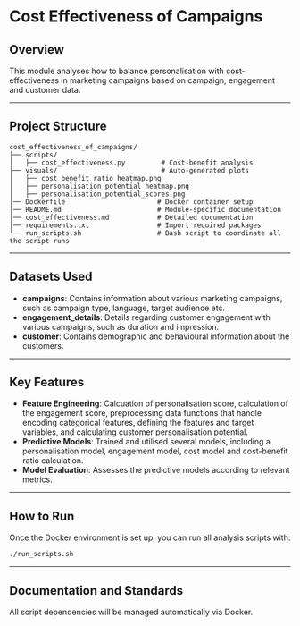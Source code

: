 # Cost Effectiveness of Campaigns

## Overview

This module analyses how to balance personalisation with cost-effectiveness in marketing campaigns based on campaign, engagement and customer data.

---

## Project Structure

```
cost_effectiveness_of_campaigns/
├── scripts/
│   ├── cost_effectiveness.py         # Cost-benefit analysis
├── visuals/                          # Auto-generated plots
│   ├── cost_benefit_ratio_heatmap.png
│   ├── personalisation_potential_heatmap.png
│   ├── personalisation_potential_scores.png
│── Dockerfile                       # Docker container setup
│── README.md                        # Module-specific documentation
│── cost_effectiveness.md            # Detailed documentation
│── requirements.txt                 # Import required packages
└── run_scripts.sh                   # Bash script to coordinate all the script runs
```

---

## Datasets Used

- **campaigns**: Contains information about various marketing campaigns, such as campaign type, language, target audience etc.
- **engagement_details**: Details regarding customer engagement with various campaigns, such as duration and impression.
- **customer**: Contains demographic and behavioural information about the customers.

---

## Key Features

- **Feature Engineering**: Calcuation of personalisation score, calculation of the engagement score, preprocessing data functions that handle encoding categorical features, defining the features and target variables, and calculating customer personalisation potential.
- **Predictive Models**: Trained and utilised several models, including a personalisation model, engagement model, cost model and cost-benefit ratio calculation.
- **Model Evaluation**: Assesses the predictive models according to relevant metrics.

---

## How to Run

Once the Docker environment is set up, you can run all analysis scripts with:
```bash
./run_scripts.sh
```

---

## Documentation and Standards

All script dependencies will be managed automatically via Docker.

